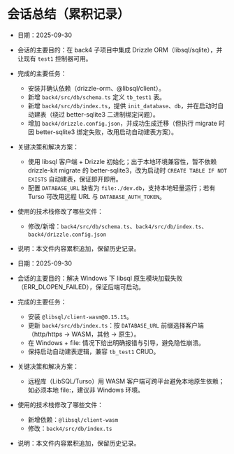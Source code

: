 # 会话总结（累积记录）

- 日期：2025-09-30
- 会话的主要目的：在 back4 子项目中集成 Drizzle ORM（libsql/sqlite），并让现有 `test1` 控制器可用。
- 完成的主要任务：
  - 安装并确认依赖（drizzle-orm、@libsql/client）。
  - 新增 `back4/src/db/schema.ts` 定义 `tb_test1` 表。
  - 新增 `back4/src/db/index.ts`，提供 `init_database`、`db`，并在启动时自动建表（绕过 better-sqlite3 二进制绑定问题）。
  - 增加 `back4/drizzle.config.json`，并成功生成迁移（但执行 migrate 时因 better-sqlite3 绑定失败，改用启动自动建表方案）。
- 关键决策和解决方案：
  - 使用 libsql 客户端 + Drizzle 初始化；出于本地环境兼容性，暂不依赖 drizzle-kit migrate 的 better-sqlite3，改为启动时 `CREATE TABLE IF NOT EXISTS` 自动建表，保证即开即用。
  - 配置 `DATABASE_URL` 缺省为 `file:./dev.db`，支持本地轻量运行；若有 Turso 可改用远程 URL 与 `DATABASE_AUTH_TOKEN`。
- 使用的技术栈修改了哪些文件：
  - 修改/新增：`back4/src/db/schema.ts`、`back4/src/db/index.ts`、`back4/drizzle.config.json`
- 说明：本文件内容累积追加，保留历史记录。

- 日期：2025-09-30
- 会话的主要目的：解决 Windows 下 libsql 原生模块加载失败（ERR_DLOPEN_FAILED），保证后端可启动。
- 完成的主要任务：
  - 安装 `@libsql/client-wasm@0.15.15`。
  - 更新 `back4/src/db/index.ts`：按 `DATABASE_URL` 前缀选择客户端（http/https -> WASM，其他 -> 原生）。
  - 在 Windows + file: 情况下给出明确报错与引导，避免隐性崩溃。
  - 保持启动自动建表逻辑，兼容 `tb_test1` CRUD。
- 关键决策和解决方案：
  - 远程库（LibSQL/Turso）用 WASM 客户端可跨平台避免本地原生依赖；如必须本地 file:，建议非 Windows 环境。
- 使用的技术栈修改了哪些文件：
  - 新增依赖：`@libsql/client-wasm`
  - 修改：`back4/src/db/index.ts`
- 说明：本文件内容累积追加，保留历史记录。
